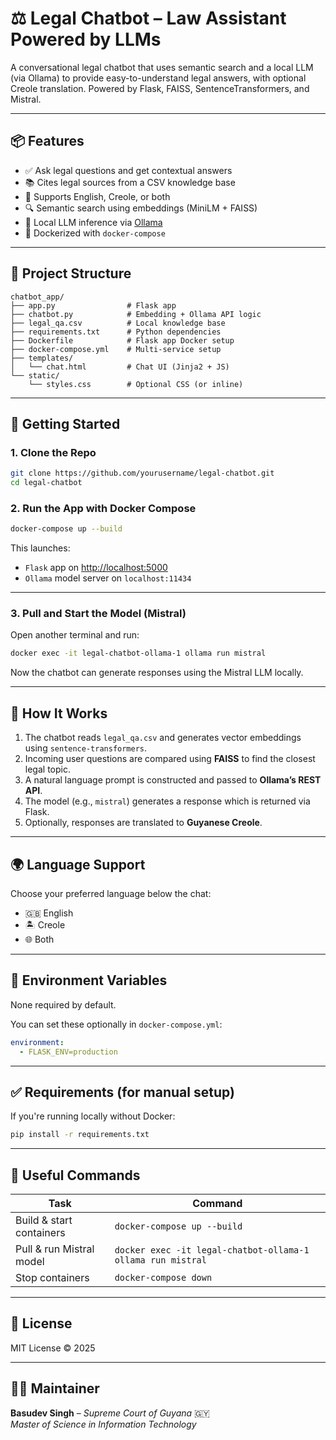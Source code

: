 # ⚖️ Legal Chatbot – Law Assistant Powered by LLMs

A conversational legal chatbot that uses semantic search and a local LLM (via Ollama) to provide easy-to-understand legal answers, with optional Creole translation. Powered by Flask, FAISS, SentenceTransformers, and Mistral.

---

## 📦 Features

- ✅ Ask legal questions and get contextual answers  
- 📚 Cites legal sources from a CSV knowledge base  
- 💬 Supports English, Creole, or both  
- 🔍 Semantic search using embeddings (MiniLM + FAISS)  
- 🧠 Local LLM inference via [Ollama](https://ollama.com/)  
- 🐳 Dockerized with `docker-compose`  

---

## 📁 Project Structure

```
chatbot_app/
├── app.py                # Flask app
├── chatbot.py            # Embedding + Ollama API logic
├── legal_qa.csv          # Local knowledge base
├── requirements.txt      # Python dependencies
├── Dockerfile            # Flask app Docker setup
├── docker-compose.yml    # Multi-service setup
├── templates/
│   └── chat.html         # Chat UI (Jinja2 + JS)
└── static/
    └── styles.css        # Optional CSS (or inline)
```

---

## 🚀 Getting Started

### 1. Clone the Repo

```bash
git clone https://github.com/yourusername/legal-chatbot.git
cd legal-chatbot
```

### 2. Run the App with Docker Compose

```bash
docker-compose up --build
```

This launches:
- `Flask` app on [http://localhost:5000](http://localhost:5000)
- `Ollama` model server on `localhost:11434`

---

### 3. Pull and Start the Model (Mistral)

Open another terminal and run:

```bash
docker exec -it legal-chatbot-ollama-1 ollama run mistral
```

Now the chatbot can generate responses using the Mistral LLM locally.

---

## 🧠 How It Works

1. The chatbot reads `legal_qa.csv` and generates vector embeddings using `sentence-transformers`.
2. Incoming user questions are compared using **FAISS** to find the closest legal topic.
3. A natural language prompt is constructed and passed to **Ollama’s REST API**.
4. The model (e.g., `mistral`) generates a response which is returned via Flask.
5. Optionally, responses are translated to **Guyanese Creole**.

---

## 🌍 Language Support

Choose your preferred language below the chat:
- 🇬🇧 English  
- 🏝️ Creole  
- 🌐 Both  

---

## 📜 Environment Variables

None required by default.

You can set these optionally in `docker-compose.yml`:

```yaml
environment:
  - FLASK_ENV=production
```

---

## ✅ Requirements (for manual setup)

If you're running locally without Docker:

```bash
pip install -r requirements.txt
```

---

## 🧹 Useful Commands

| Task                       | Command                                           |
|----------------------------|---------------------------------------------------|
| Build & start containers   | `docker-compose up --build`                      |
| Pull & run Mistral model   | `docker exec -it legal-chatbot-ollama-1 ollama run mistral` |
| Stop containers            | `docker-compose down`                            |

---

## 📄 License

MIT License © 2025

---

## 👨‍⚖️ Maintainer

**Basudev Singh** – *Supreme Court of Guyana* 🇬🇾  
*Master of Science in Information Technology*
